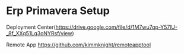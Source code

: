 # Erp Primavera Setup

Deployment Center(https://drive.google.com/file/d/1M7wu7qp-Y57lU-_8f_XXq51Lq3oNYRsf/view)

Remote App
https://github.com/kimmknight/remoteapptool
